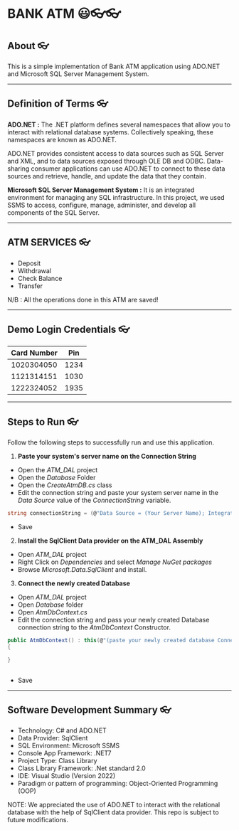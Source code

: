 # BANK ATM 😃👓👓

## About 👓

This is a simple implementation of Bank ATM application using ADO.NET and Microsoft SQL Server Management System.

---
## Definition of Terms 👓

**ADO.NET :**
The .NET platform defines several namespaces that allow you to interact with relational database systems. 
Collectively speaking, these namespaces are known as ADO.NET.

ADO.NET provides consistent access to data sources such as SQL Server and XML, and to data sources exposed through OLE DB and ODBC. Data-sharing consumer applications can use ADO.NET to connect to these data sources and retrieve, handle, and update the data that they contain.

**Microsoft SQL Server Management System :**
It is an integrated environment for managing any SQL infrastructure. In this project, we used SSMS to access, configure, manage, administer, and develop all components of the SQL Server.

---
## ATM SERVICES 👓

- Deposit
- Withdrawal
- Check Balance
- Transfer

N/B : All the operations done in this ATM are saved!

---
## Demo Login Credentials 👓

| Card Number | Pin |
| ----------- | ----------- |
| 1020304050 | 1234 |
| 1121314151 | 1030 |
| 1222324052 | 1935 |

---
## Steps to Run 👓

Follow the following steps to successfully run and use this application.
1. **Paste your system's server name on the Connection String**
- Open the *ATM_DAL* project
- Open the *Database* Folder
- Open the *CreateAtmDB.cs* class
- Edit the connection string and paste your system server name in the *Data Source* value of the *ConnectionString* variable.
```C#
string connectionString = (@"Data Source = (Your Server Name); Integrated Security = True; Connect Timeout = 30; Encrypt=False;TrustServerCertificate=False;ApplicationIntent=ReadWrite;MultiSubnetFailover=False");

```
- Save

2. **Install the SqlClient Data provider on the ATM_DAL Assembly**
- Open *ATM_DAL* project
- Right Click on *Dependencies* and select *Manage NuGet packages*
- Browse *Microsoft.Data.SqlClient* and install.

3. **Connect the newly created Database**
- Open *ATM_DAL* project
- Open *Database* folder
- Open *AtmDbContext.cs*
- Edit the connection string and pass your newly created Database connection string to the *AtmDbContext* Constructor.
```C#
public AtmDbContext() : this(@"(paste your newly created database Connection String here)")
{

}
        
```
- Save

---
## Software Development Summary 👓

- Technology: C# and ADO.NET
- Data Provider: SqlClient
- SQL Environment: Microsoft SSMS
- Console App Framework: .NET7
- Project Type: Class Library
- Class Library Framework: .Net standard 2.0
- IDE: Visual Studio (Version 2022)
- Paradigm or pattern of programming: Object-Oriented Programming (OOP)

NOTE: We appreciated the use of ADO.NET to interact with the relational database with the help of SqlClient data provider.
This repo is subject to future modifications.

